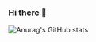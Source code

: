 ### Hi there 👋

![Anurag's GitHub stats](https://github-readme-stats.vercel.app/api?username=mirrenil&show_icons=true&theme=radical)



